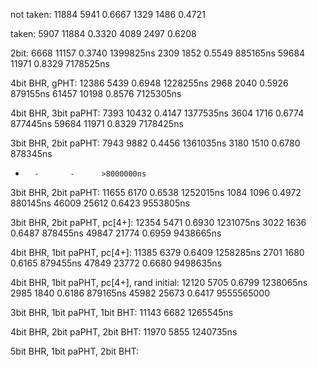 not taken:
11884 5941 0.6667
1329 1486  0.4721

taken:
5907 11884 0.3320
4089 2497  0.6208

2bit:
6668    11157   0.3740  1399825ns
2309    1852    0.5549  885165ns
59684   11971   0.8329  7178525ns

4bit BHR, gPHT:
12386   5439    0.6948  1228255ns
2968    2040    0.5926  879155ns
61457   10198   0.8576  7125305ns

4bit BHR, 3bit paPHT:
7393    10432   0.4147  1377535ns
3604    1716    0.6774  877445ns
59684   11971   0.8329  7178425ns

3bit BHR, 2bit paPHT:
7943    9882    0.4456  1361035ns
3180    1510    0.6780  878345ns
-       -       -      >8000000ns

3bit BHR, 2bit paPHT:
11655   6170    0.6538  1252015ns
1084    1096    0.4972  880145ns
46009   25612   0.6423  9553805ns

3bit BHR, 2bit paPHT, pc[4+]:
12354   5471    0.6930  1231075ns
3022    1636    0.6487  878455ns
49847   21774   0.6959  9438665ns

4bit BHR, 1bit paPHT, pc[4+]:
11385   6379    0.6409  1258285ns
2701    1680    0.6165  879455ns
47849   23772   0.6680  9498635ns

4bit BHR, 1bit paPHT, pc[4+], rand initial:
12120   5705    0.6799  1238065ns
2985    1840    0.6186  879165ns
45982   25673   0.6417  9555565000

3bit BHR, 1bit paPHT, 1bit BHT:
11143 6682 1265545ns

4bit BHR, 2bit paPHT, 2bit BHT:
11970 5855 1240735ns

5bit BHR, 1bit paPHT, 2bit BHT:

